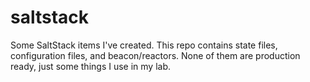 # saltstack
Some SaltStack items I've created.
This repo contains state files, configuration files, and beacon/reactors.  None of them are production ready, just some things I use in my lab.
